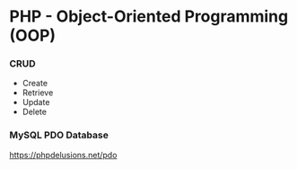 # PHP - Object-Oriented Programming (OOP)

### CRUD
- Create
- Retrieve
- Update
- Delete

### MySQL PDO Database 
https://phpdelusions.net/pdo